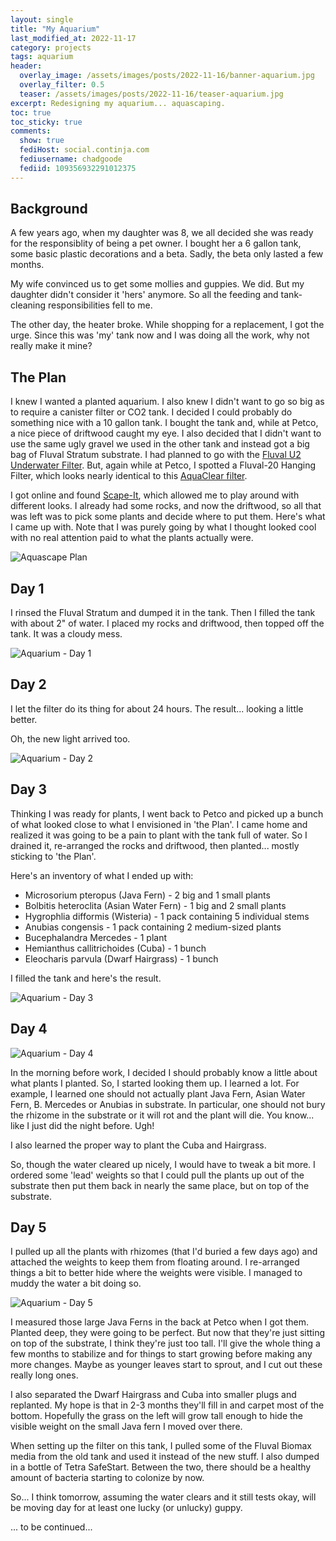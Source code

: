 ```yaml
---
layout: single
title: "My Aquarium"
last_modified_at: 2022-11-17
category: projects
tags: aquarium
header:
  overlay_image: /assets/images/posts/2022-11-16/banner-aquarium.jpg
  overlay_filter: 0.5
  teaser: /assets/images/posts/2022-11-16/teaser-aquarium.jpg
excerpt: Redesigning my aquarium... aquascaping.
toc: true
toc_sticky: true
comments:
  show: true
  fediHost: social.continja.com
  fediusername: chadgoode
  fediid: 109356932291012375
---
```

## Background

A few years ago, when my daughter was 8, we all decided she was ready for the responsiblity of being a pet owner. I bought her a 6 gallon tank, some basic plastic decorations and a beta. Sadly, the beta only lasted a few months. 

My wife convinced us to get some mollies and guppies. We did. But my daughter didn't consider it 'hers' anymore. So all the feeding and tank-cleaning responsibilities fell to me.

The other day, the heater broke. While shopping for a replacement, I got the urge. Since this was 'my' tank now and I was doing all the work, why not really make it mine? 

## The Plan

I knew I wanted a planted aquarium. I also knew I didn't want to go so big as to require a canister filter or CO2 tank. I decided I could probably do something nice with a 10 gallon tank. I bought the tank and, while at Petco, a nice piece of driftwood caught my eye. I also decided that I didn't want to use the same ugly gravel we used in the other tank and instead got a big bag of Fluval Stratum substrate. I had planned to go with the [Fluval U2 Underwater Filter](https://www.amazon.com/Fluval-A470-U2-Underwater-Filter/dp/B001Q1HPGE). But, again while at Petco, I spotted a Fluval-20 Hanging Filter, which looks nearly identical to this [AquaClear filter](https://www.amazon.com/AquaClear-Power-Filter-20-Gallon-Aquariums/dp/B000260FVG).

I got online and found [Scape-It](https://scape-it.io/), which allowed me to play around with different looks. I already had some rocks, and now the driftwood, so all that was left was to pick some plants and decide where to put them. Here's what I came up with. Note that I was purely going by what I thought looked cool with no real attention paid to what the plants actually were.

<span style="align: center">![Aquascape Plan](/assets/images/posts/2022-11-16/aquarium_plan.png)</span>

## Day 1

I rinsed the Fluval Stratum and dumped it in the tank. Then I filled the tank with about 2" of water. I placed my rocks and driftwood, then topped off the tank. It was a cloudy mess.

<span style="align: center">![Aquarium - Day 1](/assets/images/posts/2022-11-16/aquarium_day1.jpg)</span>

## Day 2

I let the filter do its thing for about 24 hours. The result... looking a little better.

Oh, the new light arrived too.

<span style="align: center">![Aquarium - Day 2](/assets/images/posts/2022-11-16/aquarium_day2.jpg)</span>

## Day 3

Thinking I was ready for plants, I went back to Petco and picked up a bunch of what looked close to what I envisioned in 'the Plan'. I came home and realized it was going to be a pain to plant with the tank full of water. So I drained it, re-arranged the rocks and driftwood, then planted... mostly sticking to 'the Plan'.

Here's an inventory of what I ended up with:

* Microsorium pteropus (Java Fern) - 2 big and 1 small plants
* Bolbitis heteroclita (Asian Water Fern) - 1 big and 2 small plants
* Hygrophlia difformis (Wisteria) - 1 pack containing 5 individual stems
* Anubias congensis - 1 pack containing 2 medium-sized plants
* Bucephalandra Mercedes - 1 plant
* Hemianthus callitrichoides (Cuba) - 1 bunch
* Eleocharis parvula (Dwarf Hairgrass) - 1 bunch

I filled the tank and here's the result.

<span style="align: center">![Aquarium - Day 3](/assets/images/posts/2022-11-16/aquarium_day3.jpg)</span>

## Day 4

<span style="align: center">![Aquarium - Day 4](/assets/images/posts/2022-11-16/aquarium_day4.jpg)</span>

In the morning before work, I decided I should probably know a little about what plants I planted. So, I started looking them up. I learned a lot. For example, I learned one should not actually plant Java Fern, Asian Water Fern, B. Mercedes or Anubias in substrate. In particular, one should not bury the rhizome in the substrate or it will rot and the plant will die. You know... like I just did the night before. Ugh!

I also learned the proper way to plant the Cuba and Hairgrass. 

So, though the water cleared up nicely, I would have to tweak a bit more. I ordered some 'lead' weights so that I could pull the plants up out of the substrate then put them back in nearly the same place, but on top of the substrate. 

## Day 5

I pulled up all the plants with rhizomes (that I'd buried a few days ago) and attached the weights to keep them from floating around. I re-arranged things a bit to better hide where the weights were visible. I managed to muddy the water a bit doing so.

<span style="align: center">![Aquarium - Day 5](/assets/images/posts/2022-11-16/aquarium_day5.jpg)</span>

I measured those large Java Ferns in the back at Petco when I got them. Planted deep, they were going to be perfect. But now that they're just sitting on top of the substrate, I think they're just too tall. I'll give the whole thing a few months to stabilize and for things to start growing before making any more changes. Maybe as younger leaves start to sprout, and I cut out these really long ones.

I also separated the Dwarf Hairgrass and Cuba into smaller plugs and replanted. My hope is that in 2-3 months they'll fill in and carpet most of the bottom. Hopefully the grass on the left will grow tall enough to hide the visible weight on the small Java fern I moved over there.

When setting up the filter on this tank, I pulled some of the Fluval Biomax media from the old tank and used it instead of the new stuff. I also dumped in a bottle of Tetra SafeStart. Between the two, there should be a healthy amount of bacteria starting to colonize by now.

So... I think tomorrow, assuming the water clears and it still tests okay, will be moving day for at least one lucky (or unlucky) guppy.

... to be continued...







